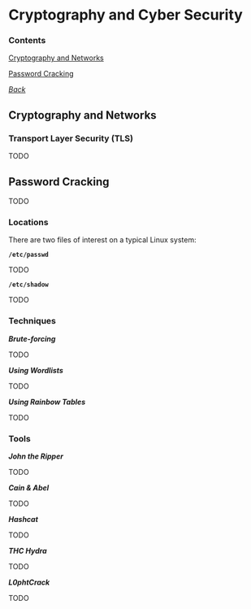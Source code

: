# Cryptography and Cyber Security

### Contents
[Cryptography and Networks](#cryptography-and-networks)

[Password Cracking](#password-cracking)

*[Back](../week2-cryptography#week-2---cryptography)*


## Cryptography and Networks
### Transport Layer Security (TLS)
TODO


## Password Cracking
TODO

### Locations
There are two files of interest on a typical Linux system:

__`/etc/passwd`__

TODO

__`/etc/shadow`__

TODO

### Techniques
**_Brute-forcing_**

TODO

**_Using Wordlists_**

TODO

**_Using Rainbow Tables_**

TODO

### Tools
**_John the Ripper_**

TODO

**_Cain & Abel_**

TODO

**_Hashcat_**

TODO

**_THC Hydra_**

TODO

**_L0phtCrack_**

TODO
